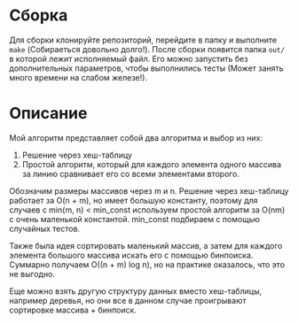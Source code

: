 # Сборка
Для сборки клонируйте репозиторий, перейдите в папку и выполните `make` (Собираеться довольно долго!).
После сборки появится папка `out/` в которой лежит исполняемый файл.
Его можно запустить без дополнительных параметров, чтобы выполнились тесты (Может занять много времени на слабом железе!).

# Описание
Мой алгоритм представляет собой два алгоритма и выбор из них:
1. Решение через хеш-таблицу
2. Простой алгоритм, который для каждого элемента одного массива за линию сравнивает его со всеми элементами второго.

Обозначим размеры массивов через m и n. Решение через хеш-таблицу работает за O(n + m), но имеет большую константу, поэтому для случаев с min(m, n) < min_const используем простой алгоритм за O(nm) с очень маленькой константой. min_const подбираем с помощью случайных тестов.

Также была идея сортировать маленький массив, а затем для каждого элемента большого массива искать его с помощью бинпоиска. Суммарно получаем O((n + m) log n), но на практике оказалось, что это не выгодно.

Еще можно взять другую структуру данных вместо хеш-таблицы, например деревья, но они все в данном случае проигрывают сортировке массива + бинпоиск.
